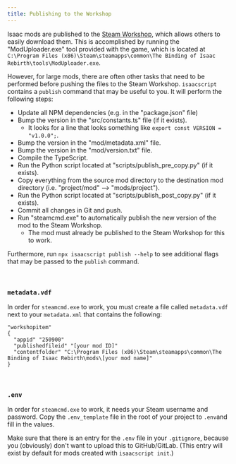 ```yaml
---
title: Publishing to the Workshop
---
```


Isaac mods are published to the [Steam Workshop](https://steamcommunity.com/app/250900/workshop/), which allows others to easily download them. This is accomplished by running the "ModUploader.exe" tool provided with the game, which is located at `C:\Program Files (x86)\Steam\steamapps\common\The Binding of Isaac Rebirth\tools\ModUploader.exe`.

However, for large mods, there are often other tasks that need to be performed before pushing the files to the Steam Workshop. `isaacscript` contains a `publish` command that may be useful to you. It will perform the following steps:

- Update all NPM dependencies (e.g. in the "package.json" file)
- Bump the version in the "src/constants.ts" file (if it exists).
  - It looks for a line that looks something like `export const VERSION = "v1.0.0";`.
- Bump the version in the "mod/metadata.xml" file.
- Bump the version in the "mod/version.txt" file.
- Compile the TypeScript.
- Run the Python script located at "scripts/publish_pre_copy.py" (if it exists).
- Copy everything from the source mod directory to the destination mod directory (i.e. "project/mod" --> "mods/project").
- Run the Python script located at "scripts/publish_post_copy.py" (if it exists).
- Commit all changes in Git and push.
- Run "steamcmd.exe" to automatically publish the new version of the mod to the Steam Workshop.
  - The mod must already be published to the Steam Workshop for this to work.

Furthermore, run `npx isaacscript publish --help` to see additional flags that may be passed to the `publish` command.

<br>

### `metadata.vdf`

In order for `steamcmd.exe` to work, you must create a file called `metadata.vdf` next to your `metadata.xml` that contains the following:

```vdf
"workshopitem"
{
  "appid" "250900"
  "publishedfileid" "[your mod ID]"
  "contentfolder" "C:\Program Files (x86)\Steam\steamapps\common\The Binding of Isaac Rebirth\mods\[your mod name]"
}
```

<br>

### `.env`

In order for `steamcmd.exe` to work, it needs your Steam username and password. Copy the `.env_template` file in the root of your project to `.env`and fill in the values.

Make sure that there is an entry for the `.env` file in your `.gitignore`, because you (obviously) don't want to upload this to GitHub/GitLab. (This entry will exist by default for mods created with `isaacscript init`.)

